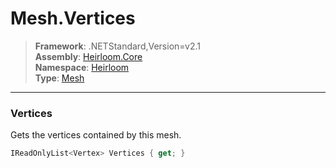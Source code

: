 # Mesh.Vertices

> **Framework**: .NETStandard,Version=v2.1  
> **Assembly**: [Heirloom.Core][0]  
> **Namespace**: [Heirloom][0]  
> **Type**: [Mesh][1]  

--------------------------------------------------------------------------------

### Vertices

Gets the vertices contained by this mesh.

```cs
IReadOnlyList<Vertex> Vertices { get; }
```

[0]: ..\Heirloom.Core.md
[1]: Heirloom.Mesh.md
